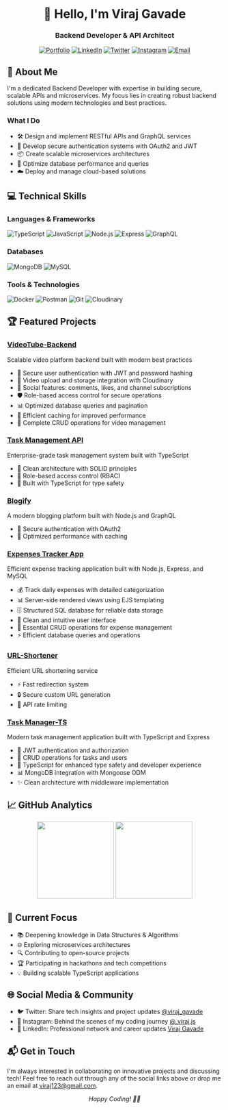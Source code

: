<div align="center">
  <h1>👋 Hello, I'm Viraj Gavade</h1>
  <h3>Backend Developer & API Architect</h3>
  
  [![Portfolio](https://img.shields.io/badge/Portfolio-FF5722?style=for-the-badge&logo=google-chrome&logoColor=white)](https://portfolio-viraj-gavade.netlify.app/)
  [![LinkedIn](https://img.shields.io/badge/LinkedIn-0077B5?style=for-the-badge&logo=linkedin&logoColor=white)](https://www.linkedin.com/in/viraj-gavade-8877aa30b/)
  [![Twitter](https://img.shields.io/badge/Twitter-1DA1F2?style=for-the-badge&logo=twitter&logoColor=white)](https://x.com/viraj_gavade)
  [![Instagram](https://img.shields.io/badge/Instagram-E4405F?style=for-the-badge&logo=instagram&logoColor=white)](https://www.instagram.com/_viraj.js/)
  [![Email](https://img.shields.io/badge/Email-D14836?style=for-the-badge&logo=gmail&logoColor=white)](mailto:vrajgavade17@gmail.com)
</div>

## 🚀 About Me

I'm a dedicated Backend Developer with expertise in building secure, scalable APIs and microservices. My focus lies in creating robust backend solutions using modern technologies and best practices.

### What I Do

- 🛠️ Design and implement RESTful APIs and GraphQL services
- 🔐 Develop secure authentication systems with OAuth2 and JWT
- 📦 Create scalable microservices architectures
- 🎯 Optimize database performance and queries
- ☁️ Deploy and manage cloud-based solutions

## 💻 Technical Skills

### Languages & Frameworks
![TypeScript](https://img.shields.io/badge/TypeScript-3178C6?style=flat-square&logo=typescript&logoColor=white)
![JavaScript](https://img.shields.io/badge/JavaScript-F7DF1E?style=flat-square&logo=javascript&logoColor=black)
![Node.js](https://img.shields.io/badge/Node.js-339933?style=flat-square&logo=node.js&logoColor=white)
![Express](https://img.shields.io/badge/Express-000000?style=flat-square&logo=express&logoColor=white)
![GraphQL](https://img.shields.io/badge/GraphQL-E10098?style=flat-square&logo=graphql&logoColor=white)

### Databases
![MongoDB](https://img.shields.io/badge/MongoDB-47A248?style=flat-square&logo=mongodb&logoColor=white)
![MySQL](https://img.shields.io/badge/MySQL-4479A1?style=flat-square&logo=mysql&logoColor=white)

### Tools & Technologies
![Docker](https://img.shields.io/badge/Docker-2496ED?style=flat-square&logo=docker&logoColor=white)
![Postman](https://img.shields.io/badge/Postman-FF6C37?style=flat-square&logo=postman&logoColor=white)
![Git](https://img.shields.io/badge/Git-F05032?style=flat-square&logo=git&logoColor=white)
![Cloudinary](https://img.shields.io/badge/Cloudinary-4285F4?style=flat-square&logo=cloudinary&logoColor=white)

## 🏆 Featured Projects

### [VideoTube-Backend](https://github.com/viraj-gavade/VideoTube-Backend)
Scalable video platform backend built with modern best practices
- 🔐 Secure user authentication with JWT and password hashing
- 🎥 Video upload and storage integration with Cloudinary
- 👥 Social features: comments, likes, and channel subscriptions
- 🛡️ Role-based access control for secure operations
- 📊 Optimized database queries and pagination
- 🚀 Efficient caching for improved performance
- 📝 Complete CRUD operations for video management

### [Task Management API](https://github.com/viraj-gavade/task-management)
Enterprise-grade task management system built with TypeScript
- 🎯 Clean architecture with SOLID principles
- 🔐 Role-based access control (RBAC)
- 🎨 Built with TypeScript for type safety

### [Blogify](https://github.com/viraj-gavade/Blogify)
A modern blogging platform built with Node.js and GraphQL
- 🔐 Secure authentication with OAuth2
- 🚀 Optimized performance with caching
  
### [Expenses Tracker App](https://github.com/viraj-gavade/Expenses-Tracker-App)
Efficient expense tracking application built with Node.js, Express, and MySQL
- 💰 Track daily expenses with detailed categorization
- 📊 Server-side rendered views using EJS templating
- 🗄️ Structured SQL database for reliable data storage
- 📱 Clean and intuitive user interface
- 🎯 Essential CRUD operations for expense management
- ⚡ Efficient database queries and operations

### [URL-Shortener](https://github.com/viraj-gavade/Url-Shortner)
Efficient URL shortening service
- ⚡ Fast redirection system
- 🔒 Secure custom URL generation
- 🎯 API rate limiting

### [Task Manager-TS](https://github.com/viraj-gavade/Task-Manager-TS)
Modern task management application built with TypeScript and Express
- 🔐 JWT authentication and authorization
- 📝 CRUD operations for tasks and users
- 🎯 TypeScript for enhanced type safety and developer experience
- 📊 MongoDB integration with Mongoose ODM
- ✨ Clean architecture with middleware implementation


## 📈 GitHub Analytics

<div align="center">
  <img height="180em" src="https://github-readme-stats.vercel.app/api?username=viraj-gavade&show_icons=true&theme=radical" />
  <img height="180em" src="https://github-readme-streak-stats.herokuapp.com/?user=viraj-gavade&theme=radical" />
</div>

## 🎯 Current Focus

- 📚 Deepening knowledge in Data Structures & Algorithms
- 🌐 Exploring microservices architectures
- 🔍 Contributing to open-source projects
- 🏆 Participating in hackathons and tech competitions
- 💡 Building scalable TypeScript applications

## 🌐 Social Media & Community

- 🐦 Twitter: Share tech insights and project updates [@viraj_gavade](https://x.com/viraj_gavade)
- 📸 Instagram: Behind the scenes of my coding journey [@_viraj.js](https://www.instagram.com/_viraj.js/)
- 💼 LinkedIn: Professional network and career updates [Viraj Gavade](https://www.linkedin.com/in/viraj-gavade-8877aa30b/)

## 📬 Get in Touch

I'm always interested in collaborating on innovative projects and discussing tech! Feel free to reach out through any of the social links above or drop me an email at [viraj123@gmail.com](mailto:vrajgavade17@gmail.com).

<div align="center">
  <i>Happy Coding! 👨‍💻</i>
</div>
